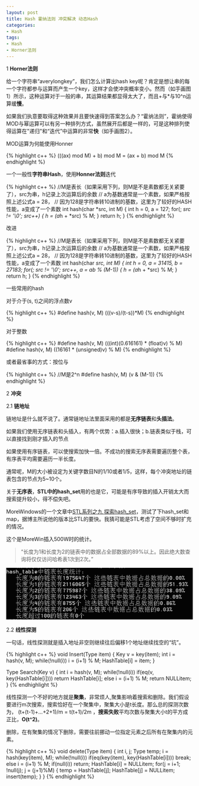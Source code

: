 ```yaml
---
layout: post
title: Hash 霍纳法则 冲突解决 动态Hash
categories:
- Hash
tags:
- Hash
- Horner法则
---
```


1 **Horner法则**

给一个字符串“averylongkey”，我们怎么计算出hash key呢？肯定是想让串的每一个字符都参与运算而产生一个key，这样才会使冲突概率变小。然而（如手画图1）所示，这种运算对于一般的串，其运算结果都显得太大了，而且+与\*与10^n运算缓**慢**。

如果我们执意要取得这种效果并且要快速得到答案怎么办？“霍纳法则”，霍纳使得MOD与幂运算可以有另一种排列方式，虽然展开后都是一样的，可是这种排列使得运算在"递归"和“迭代”中运算的非常**快**（如手画图2）。

MOD运算为何能使用Honner

{% highlight c++ %}
(((ax) mod M) + b) mod M = (ax + b) mod M
{% endhighlight %}

一个一般性**字符串Hash**，使用**Honner法则**迭代

{% highlight c++ %}
//M是表长（如果采用下列，则M是不是素数都无关紧要了），src为串，h记录上次运算后的余数
//	a为基数通常是一个素数，如果严格按照上述公式a = 28，
//		因为128是字符串转10进制的基数，这里为了较好的HASH性能，a变成了一个素数
int hash(char *src, int M)
{
	int h = 0, a = 127;
	for(; *src != '\0'; src++)
	{
		h = (a*h + *src) % M;
	}
	return h;
}
{% endhighlight %}

改进

{% highlight c++ %}
//M是表长（如果采用下列，则M是不是素数都无关紧要了），src为串，h记录上次运算后的余数
//	a为基数通常是一个素数，如果严格按照上述公式a = 28，
//		因为128是字符串转10进制的基数，这里为了较好的HASH性能，a变成了一个素数
int hash(char *src, int M)
{
	int h = 0, a = 31415, b = 27183;
	for(; *src != '\0'; src++, a = a*b % (M-1))
	{
		h = (a*h + *src) % M;
	}
	return h;
}
{% endhighlight %}

一些常用的hash

对于介于(s, t)之间的浮点数v

{% highlight c++ %}
#define hash(v, M) (((v-s)/(t-s))*M) 
{% endhighlight %}

对于整数

{% highlight c++ %}
#define hash(v, M) (((int)(0.616161) * (float)v) % M) 
#define hash(v, M) ((16161 * (unsigned)v) % M) 
{% endhighlight %}

或者最省事的方式：按位与  

{% highlight c++ %}
//M是2^n
#define hash(v, M) (v & (M-1))
{% endhighlight %}

2 **冲突**

2.1 **链地址**

链地址是什么就不说了。通常链地址法里面采用的都是**无序链表**和**头插法**。

如果我们使用无序链表和头插入，有两个优势：a.插入很快；b.链表类似于栈，可以直接找到刚才插入的节点

如果使用有序链表，可以使搜索加快一倍。不成功的搜索无序表需要遍历整个表，有序表平均需要遍历一半长度。

通常呢，M的大小被设定为关键字数目N的1/10或者1/5，这样，每个冲突地址的链表包含的节点为5~10个。

关于**无序表**，**STL中的hash_set**用的也是它，可能是有序导致的插入开销太大而搜索提升较小，得不偿失吧。

MoreWindows的一个文章中[STL系列之九 探索hash_set](http://blog.csdn.net/morewindows/article/details/7330323)，测试了下hash_set和map，据博主所说他的版本比STL的要快。我猜可能是STL考虑了空间不够时扩充的情况。

这个是MoreWin插入500W时的统计。  
> “长度为1和长度为2的链表中的数据占全部数据的89%以上。因此绝大数查询将仅仅访问哈希表1次到2次。”

![](/images/2014-04-14-2_1-1.gif)

2.2 **线性探测**

一句话，线性探测就是插入地址非空则继续往后偏移1个地址继续找空的“坑”。

{% highlight c++ %}
void Insert(Type item)
{
	Key v = key(item);
	int i = hash(v, M);
	while(!null(i))
		i = (i+1) % M;
	HashTable[i] = item;
}

Type Search(Key v)
{
	int i = hash(v, M);
	while(!null(i))
		if(eq(v, key(HashTable[i])))
			return HashTable[i];
		else
			i = (i+1) % M;
	return NULLitem;
}
{% endhighlight %}

线性探测一个不好的地方就是**聚集**，非常烦人,聚集影响着搜索和删除。我们假设要进行m次搜索，搜索恰好在一个聚集中，聚集大小是t长度。那么总的探测次数为，
(t+(t-1)+...+2+1)/m = t(t+1)/2m ，**搜索失败**平均次数与聚集大小t的平方成正比，**O(t^2)**。

删除，在有聚集的情况下删除，需要往前挪动一位指定元素之后所有在聚集内的元素。

{% highlight c++ %}
void delete(Type item)
{
	int i, j;	Type temp;
	i = hash(key(item), M);
	while(!null(i))
		if(eq(key(item), key(HashTable[i])))
			break;
		else
			i = (i+1) % M;
	if(null(i))
		return;
	HashTable[i] = NULLitem;
	for(j = i+1; !null(j); j = (j+1)%M)
	{
		temp = HashTable[j];
		HashTable[j] = NULLitem;
		insert(temp);
	}
}
{% endhighlight %}